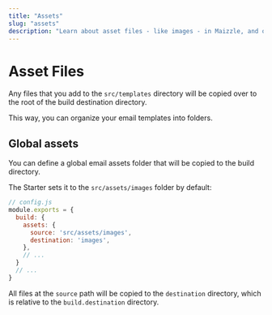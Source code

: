 ```yaml
---
title: "Assets"
slug: "assets"
description: "Learn about asset files - like images - in Maizzle, and organize your email templates into folders"
---
```


# Asset Files

Any files that you add to the `src/templates` directory will be copied over to the root of the build destination directory.

This way, you can organize your email templates into folders.

## Global assets

You can define a global email assets folder that will be copied to the build directory.

The Starter sets it to the `src/assets/images` folder by default:

```js
// config.js
module.exports = {
  build: {
    assets: {
      source: 'src/assets/images',
      destination: 'images',
    },
    // ...
  }
  // ...
}
```

All files at the `source` path will be copied to the `destination` directory, which is relative to the `build.destination` directory.
